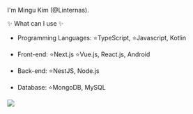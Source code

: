 I'm Mingu Kim (@Linternas).

✨ What can I use ✨

<ul>
  <li>
    <p>Programming Languages: ⭐️TypeScript, ⭐️Javascript, Kotlin</p>
  </li>
  <li>
    <p>Front-end: ⭐️Next.js ⭐️Vue.js, React.js, Android</p>
  </li>
  <li>
    <p>Back-end: ⭐️NestJS, Node.js</p>
  </li>
  <li>
    <p>Database: ⭐️MongoDB, MySQL</p>
  </li>
</ul>

<div style="height: 20px;" />

<!-- <a href="https://github.com/anuraghazra/github-readme-stats">
  <img align="center" src="https://github-readme-stats.vercel.app/api/wakatime?username=Linternas" />
</a> -->

<a href="https://github.com/anuraghazra/github-readme-stats">
  <img align="center" src="https://github-readme-stats.vercel.app/api/top-langs/?username=Linternas&layout=compact" />
</a>



<!--
**Linternas/Linternas** is a ✨ _special_ ✨ repository because its `README.md` (this file) appears on your GitHub profile.

Here are some ideas to get you started:

- 🔭 I’m currently working on ...
- 🌱 I’m currently learning ...
- 👯 I’m looking to collaborate on ...
- 🤔 I’m looking for help with ...
- 💬 Ask me about ...
- 📫 How to reach me: ...
- 😄 Pronouns: ...
- ⚡ Fun fact: ...
-->
